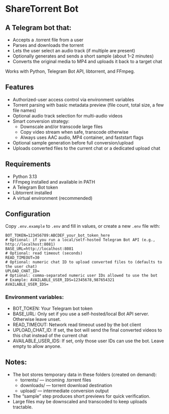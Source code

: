 # ShareTorrent Bot

## A Telegram bot that:
- Accepts a .torrent file from a user
- Parses and downloads the torrent
- Lets the user select an audio track (if multiple are present)
- Optionally generates and sends a short sample (about 1–2 minutes)
- Converts the original media to MP4 and uploads it back to a target chat

Works with Python, Telegram Bot API, libtorrent, and FFmpeg.

## Features

- Authorized-user access control via environment variables
- Torrent parsing with basic metadata preview (file count, total size, a few file names)
- Optional audio track selection for multi-audio videos
- Smart conversion strategy:
  - Downscale and/or transcode large files
  - Copy video stream when safe, transcode otherwise
  - Always uses AAC audio, MP4 container, and faststart flags
- Optional sample generation before full conversion/upload
- Uploads converted files to the current chat or a dedicated upload chat

## Requirements

- Python 3.13
- FFmpeg installed and available in PATH
- A Telegram Bot token
- Libtorrent installed
- A virtual environment (recommended)

## Configuration

Copy `.env.example` to `.env` and fill in values, or create a new `.env` file with:
```dotenv
BOT_TOKEN=123456789:ABCDEF_your_bot_token_here
# Optional: if you run a local/self-hosted Telegram Bot API (e.g., http://localhost:8081)
BASE_URL=http://localhost:8081
# Optional: read timeout (seconds)
READ_TIMEOUT=30
# Optional: numeric chat ID to upload converted files to (defaults to the user chat)
UPLOAD_CHAT_ID=
# Optional: comma-separated numeric user IDs allowed to use the bot
# Example: AVAILABLE_USER_IDS=12345678,987654321
AVAILABLE_USER_IDS=
```
### Environment variables:
- BOT_TOKEN: Your Telegram bot token
- BASE_URL: Only set if you use a self-hosted/local Bot API server. Otherwise leave unset.
- READ_TIMEOUT: Network read timeout used by the bot client
- UPLOAD_CHAT_ID: If set, the bot will send the final converted videos to this chat instead of the current chat
- AVAILABLE_USER_IDS: If set, only those user IDs can use the bot. Leave empty to allow anyone.

## Notes:
- The bot stores temporary data in these folders (created on demand):
  - torrents/ — incoming .torrent files
  - downloads/ — torrent download destination
  - upload/ — intermediate conversion output
- The “sample” step produces short previews for quick verification.
- Large files may be downscaled and transcoded to keep uploads tractable.
